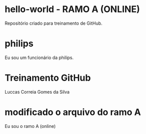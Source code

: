 # hello-world - RAMO A (ONLINE)
Repositório criado para treinamento de GitHub.
# philips
Eu sou um funcionário da philips.
# Treinamento GitHub
Luccas Correia Gomes da Silva
# modificado o arquivo do ramo A
Eu sou o ramo A (online)
